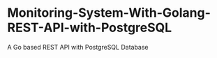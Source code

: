 # Monitoring-System-With-Golang-REST-API-with-PostgreSQL
A Go based REST API with PostgreSQL Database
